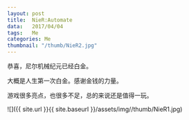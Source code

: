 ```yaml
---
layout: post
title:  NieR:Automate
data:   2017/04/04
tags:   Me
categories: Me
thumbnail: "/thumb/NieR2.jpg"
---
```


恭喜，尼尔机械纪元已经白金。

大概是人生第一次白金。感谢金钱的力量。

游戏很多亮点，也很多不足，总的来说还是值得一玩。

![]({{ site.url }}{{ site.baseurl }}/assets/img//thumb/NieR1.jpg)